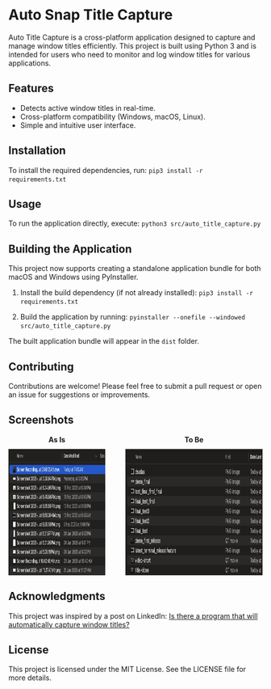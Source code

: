 # Auto Snap Title Capture

Auto Title Capture is a cross-platform application designed to capture and manage window titles efficiently. This project is built using Python 3 and is intended for users who need to monitor and log window titles for various applications.

## Features

- Detects active window titles in real-time.
- Cross-platform compatibility (Windows, macOS, Linux).
- Simple and intuitive user interface.

## Installation

To install the required dependencies, run:
`pip3 install -r requirements.txt`


## Usage

To run the application directly, execute:
`python3 src/auto_title_capture.py`


## Building the Application

This project now supports creating a standalone application bundle for both macOS and Windows using PyInstaller.

1. Install the build dependency (if not already installed):
`pip3 install -r requirements.txt`

2. Build the application by running:
`pyinstaller --onefile --windowed src/auto_title_capture.py`


The built application bundle will appear in the `dist` folder.

## Contributing

Contributions are welcome! Please feel free to submit a pull request or open an issue for suggestions or improvements.

## Screenshots

<div style="display: flex; justify-content: center; gap: 40px;">
  <div style="display: flex; flex-direction: column; align-items: center;">
    <p style="margin: 0; font-weight: bold;">As Is</p>
    <img src="images/as_is.png" alt="As Is Image" style="height: 250px; margin-top: 10px;" />
  </div>
  <div style="display: flex; flex-direction: column; align-items: center;">
    <p style="margin: 0; font-weight: bold;">To Be</p>
    <img src="images/to_be.png" alt="To Be Image" style="height: 250px; margin-top: 10px;" />
  </div>
</div>

## Acknowledgments

This project was inspired by a post on LinkedIn:
[Is there a program that will automatically capture window titles?](https://www.linkedin.com/posts/dangericke_is-there-a-program-that-will-automatically-activity-7297400112937414659-2pwo?utm_source=share&utm_medium=member_desktop&rcm=ACoAACSsjHQBIzh_KO1xQP5DJ08ul0x7C_cYedQ)

## License

This project is licensed under the MIT License. See the LICENSE file for more details.
